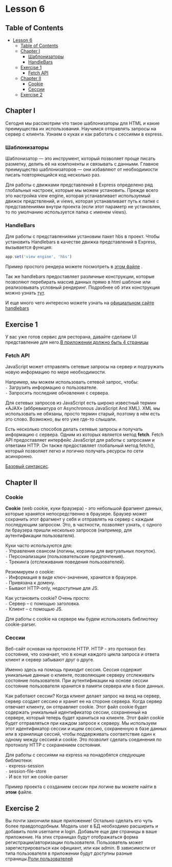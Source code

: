 # Lesson 6

## Table of Contents

- [Lesson 6](#lesson-6)
  - [Table of Contents](#table-of-contents)
  - [Chapter I](#chapter-i)
    - [Шаблонизаторы](#шаблонизаторы)
    - [HandleBars](#handlebars)
  - [Exercise 1](#exercise-1)
    - [Fetch API](#fetch-api)
  - [Chapter II](#chapter-ii)
    - [Cookie](#cookie)
    - [Сессии](#сессии)
  - [Exercise 2](#exercise-2)

## Chapter I

Сегодня мы рассмотрим что такое шаблонизаторы для HTML и какие преимущества их использования. Научимся отправлять запросы на сервер с клиента. Узнаем о куках и как работать с сессиями в express.

### Шаблонизаторы

Шаблонизатор — это инструмент, который позволяет проще писать разметку, делить её на компоненты и связывать с данными.
Главное преимущество шаблонизаторов — они избавляют от необходимости писать повторяющийся код несколько раз.

Для работы с движками представлений в Express определено ряд глобальных настроек, которые мы можем установить. Прежде всего это настройка view engine, которая устанавливает используемый движок предствлений, и views, которая устанавливает путь к папке с представлениями внутри проекта (если этот параметр не установлен, то по умолчанию используется папка с именем views).

### HandleBars

Для работы с представлениями установим пакет hbs в проект.
Чтобы установить Handlebars в качестве движка представлений в Express, вызывается функция:

```javascript
app.set('view engine', 'hbs')
```

Пример простого рендера можете посмотреть в [этом файле](materials/simple_handlebars/app.js) .

Так же handlebars предоставляет различные конструкции, которые позволяют перебирать массив данных прямо в html шаблоне или реализовывать условный рендеринг. Подробнее об этих конструкция можно узнать [тут](https://handlebarsjs.com/guide/builtin-helpers.html).

И еще много чего интересно можете узнать на [официальном сайте handlebars](https://handlebarsjs.com/guide/)

## Exercise 1

У вас уже готов сервис для ресторана, давайте сделаем UI представление для него.[В приложении должно быть 4 страницы](./src/chapter_1/Exercise_1.md)

### Fetch API

JavaScript может отправлять сетевые запросы на сервер и подгружать новую информацию по мере необходимости.

Например, мы можем использовать сетевой запрос, чтобы: \
`-` Загрузить информацию о пользователе. \
`-` Запросить последние обновления с сервера.

Для сетевых запросов из JavaScript есть широко известный термин «AJAX» (аббревиатура от Asynchronous JavaScript And XML). XML мы использовать не обязаны, просто термин старый, поэтому в нём есть это слово. Возможно, вы его уже где-то слышали.

Есть несколько способов делать сетевые запросы и получать информацию с сервера.
Одним из которых является метод **fetch**. Fetch API предоставляет интерфейс JavaScript для работы с запросами и ответами HTTP. Он также предоставляет глобальный метод fetch(), который позволяет легко и логично получать ресурсы по сети асинхронно.

[Базовый синтаксис](./materials/Fetch.md).

## Chapter II

### Cookie

**Cookie** (web cookie, куки браузера) - это небольшой фрагмент данных, которые хранятся непосредственно в браузере. Браузер может сохранить этот фрагмент у себя и отправлять на сервер с каждым последующим запросом. Это, в частности, позволяет узнать, с одного ли браузера пришли несколько запросов (например, для аутентификации пользователя).

Куки часто используются для: \
`-` Управления сеансом (логины, корзины для виртуальных покупок). \
`-` Персонализации (пользовательские предпочтения). \
`-` Трекинга (отслеживания поведения пользователей).

Резюмируем о cookie: \
`-` Информация в виде ключ-значение, хранится в браузере. \
`-` Привязана к домену. \
`-` Бывают HTTP-only, недоступные для JS.

Как установить cookie? Очень просто: \
`-` Сервер – с помощью заголовка. \
`-` Клиент – с помощью JS.

Для работы с cookie на сервере мы будем использовать библиотеку cookie-parser.

### Сессии

Веб-сайт основан на протоколе HTTP. HTTP - это протокол без состояния, что означает, что в конце каждого цикла запроса и ответа клиент и сервер забывают друг о друге.

Именно здесь на помощь приходит сессия. Сессия содержит уникальные данные о клиенте, позволяющие серверу отслеживать состояние пользователя. При аутентификации на основе сессии состояние пользователя хранится в памяти сервера или в базе данных.

Как работают сессии?
Когда клиент делает запрос на вход на сервер, сервер создает сессию и хранит ее на стороне сервера. Когда сервер отвечает клиенту, он отправляет cookie. Этот файл cookie будет содержать уникальный идентификатор сессии, сохраненный на сервере, который теперь будет храниться на клиенте. Этот файл cookie будет отправляться при каждом запросе к серверу.
Мы используем этот идентификатор сессии и ищем сессию, сохраненную в базе данных или в хранилище сессий, чтобы поддерживать соответствие один к одному между сессией и cookie. Это позволит сделать соединения по протоколу HTTP с сохранением состояния.

Для работы с сессиями на express на понадобятся следующие библиотеки: \
`-` express-session \
`-` session-file-store \
`-` И все тот же cookie-parser

Пример проекта с созданием сессии при логине вы можете найти в **этом** файле.

## Exercise 2

Вы почти закончили ваше приложение! Остально сделать его чуть более правдоподобным. Модель user в БД необходимо расширить и добавить поля username и login. Добавьте еще две страницы в ваше приложение. На этих страницах будут отображаться форма регистрации/авторизации пользователя. Пользователь может зарегистрироваться как официант, или как admin. В зависимости от типа пользователя в приложении будут доступны разные страницы.[Роли пользователей](./src/chapter_2/Exercise_2.md)
